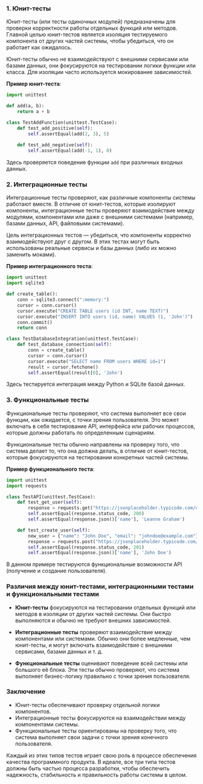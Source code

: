 ### 1. Юнит-тесты

Юнит-тесты (или тесты одиночных модулей) предназначены для проверки корректности работы отдельных функций или методов. Главной целью юнит-тестов является изоляция тестируемого компонента от других частей системы, чтобы убедиться, что он работает как ожидалось. 

Юнит-тесты обычно не взаимодействуют с внешними сервисами или базами данных, они фокусируются на тестировании логики функции или класса. Для изоляции часто используется мокирование зависимостей.

**Пример юнит-теста**:

```python
import unittest

def add(a, b):
    return a + b

class TestAddFunction(unittest.TestCase):
    def test_add_positive(self):
        self.assertEqual(add(2, 3), 5)
        
    def test_add_negative(self):
        self.assertEqual(add(-1, 1), 0)
````

Здесь проверяется поведение функции `add` при различных входных данных.

### 2. Интеграционные тесты

Интеграционные тесты проверяют, как различные компоненты системы работают вместе. В отличие от юнит-тестов, которые изолируют компоненты, интеграционные тесты проверяют взаимодействие между модулями, компонентами или даже с внешними системами (например, базами данных, API, файловыми системами).

Цель интеграционных тестов — убедиться, что компоненты корректно взаимодействуют друг с другом. В этих тестах могут быть использованы реальные сервисы и базы данных (либо их можно заменить моками).

**Пример интеграционного теста**:

```python
import unittest
import sqlite3

def create_table():
    conn = sqlite3.connect(":memory:")
    cursor = conn.cursor()
    cursor.execute("CREATE TABLE users (id INT, name TEXT)")
    cursor.execute("INSERT INTO users (id, name) VALUES (1, 'John')")
    conn.commit()
    return conn

class TestDatabaseIntegration(unittest.TestCase):
    def test_database_connection(self):
        conn = create_table()
        cursor = conn.cursor()
        cursor.execute("SELECT name FROM users WHERE id=1")
        result = cursor.fetchone()
        self.assertEqual(result[0], 'John')
```

Здесь тестируется интеграция между Python и SQLite базой данных.

### 3. Функциональные тесты

Функциональные тесты проверяют, что система выполняет все свои функции, как ожидается, с точки зрения пользователя. Это может включать в себя тестирование API, интерфейса или рабочих процессов, которые должны работать по определенным сценариям.

Функциональные тесты обычно направлены на проверку того, что система делает то, что она должна делать, в отличие от юнит-тестов, которые фокусируются на тестировании конкретных частей системы.

**Пример функционального теста**:

```python
import unittest
import requests

class TestAPI(unittest.TestCase):
    def test_get_user(self):
        response = requests.get("https://jsonplaceholder.typicode.com/users/1")
        self.assertEqual(response.status_code, 200)
        self.assertEqual(response.json()['name'], 'Leanne Graham')

    def test_create_user(self):
        new_user = {"name": "John Doe", "email": "johndoe@example.com"}
        response = requests.post("https://jsonplaceholder.typicode.com/users", json=new_user)
        self.assertEqual(response.status_code, 201)
        self.assertEqual(response.json()['name'], 'John Doe')
```

В данном примере тестируются функциональные возможности API (получение и создание пользователя).

### Различия между юнит-тестами, интеграционными тестами и функциональными тестами

- **Юнит-тесты** фокусируются на тестировании отдельных функций или методов в изоляции от других частей системы. Они быстро выполняются и обычно не требуют внешних зависимостей.
    
- **Интеграционные тесты** проверяют взаимодействие между компонентами или системами. Обычно они более медленные, чем юнит-тесты, и могут включать взаимодействие с внешними сервисами, базами данных и т. д.
    
- **Функциональные тесты** оценивают поведение всей системы или большого её блока. Эти тесты обычно проверяют, что система выполняет бизнес-логику правильно с точки зрения пользователя.
    

### Заключение

- Юнит-тесты обеспечивают проверку отдельной логики компонентов.
- Интеграционные тесты фокусируются на взаимодействии между компонентами системы.
- Функциональные тесты ориентированы на проверку того, что система выполняет свои задачи с точки зрения конечного пользователя.

Каждый из этих типов тестов играет свою роль в процессе обеспечения качества программного продукта. В идеале, все три типа тестов должны быть частью процесса разработки, чтобы обеспечить надежность, стабильность и правильность работы системы в целом.